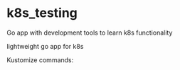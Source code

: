 # k8s_testing
Go app with development tools to learn k8s functionality

lightweight go app for k8s

Kustomize commands:

